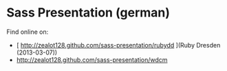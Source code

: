 # Sass Presentation (german)


Find online on:
* [ http://zealot128.github.com/sass-presentation/rubydd ](Ruby Dresden (2013-03-07))
* [ http://zealot128.github.com/sass-presentation/wdcm ](WDCM (2013-03-08))

